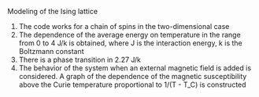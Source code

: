 Modeling of the Ising lattice

1. The code works for a chain of spins in the two-dimensional case
2. The dependence of the average energy on temperature in the range from 0 to 4 J/k
is obtained, where J is the interaction energy, k is the Boltzmann constant
3. There is a phase transition in 2.27 J/k
4. The behavior of the system when an external magnetic field is added is considered. A graph of the dependence of the magnetic susceptibility above the Curie temperature proportional to 1/(T - T_C) is constructed

